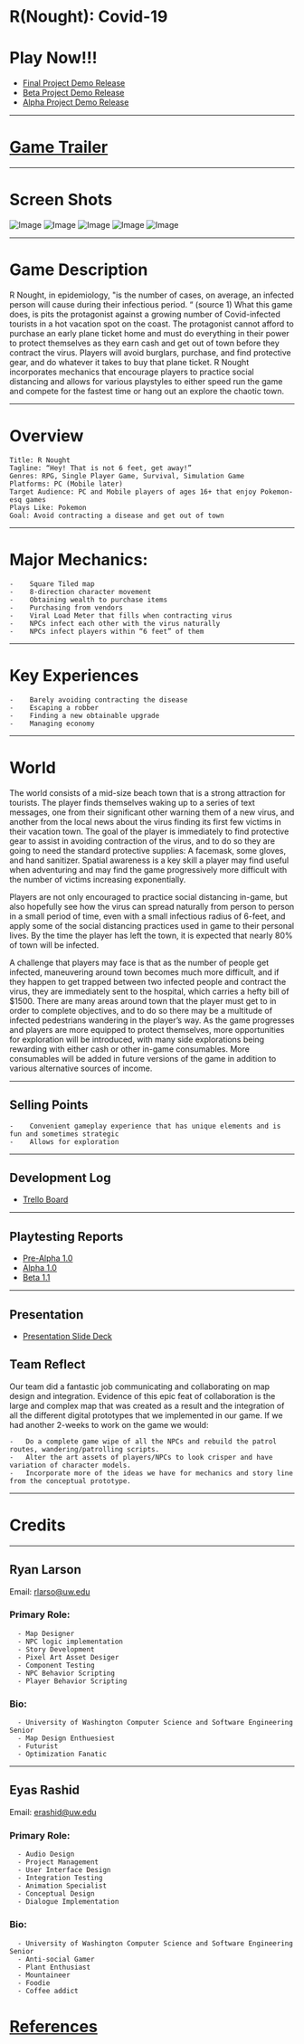 # R(Nought): Covid-19

# Play Now!!!

- [Final Project Demo Release](https://connect.unity.com/mg/other/r-nought-covid-19-5)
- [Beta Project Demo Release](https://connect.unity.com/mg/other/r-nought-covid-19-social-distancing)
- [Alpha Project Demo Release](https://connect.unity.com/mg/other/r-nought-covid-19-1)

---

# [Game Trailer](https://www.youtube.com/watch?v=aZtnbgptXw8)

---

# Screen Shots

![Image](ScreenShot1.png)
![Image](ScreenShot2.png)
![Image](ScreenShot3.png)
![Image](MiniMap2_V1.png)
![Image](ScreenShot4.png)


---
# Game Description

R Nought, in epidemiology, "is the number of cases, on average, an infected person will cause during their infectious period. “ (source 1) What this game does, is pits the protagonist against a growing number of Covid-infected tourists in a hot vacation spot on the coast. The protagonist cannot afford to purchase an early plane ticket home and must do everything in their power to protect themselves as they earn cash and get out of town before they contract the virus. Players will avoid burglars, purchase, and find protective gear, and do whatever it takes to buy that plane ticket. R Nought incorporates mechanics that encourage players to practice social distancing and allows for various playstyles to either speed run the game and compete for the fastest time or hang out an explore the chaotic town.

---
# Overview
```
Title: R Nought
Tagline: “Hey! That is not 6 feet, get away!”
Genres: RPG, Single Player Game, Survival, Simulation Game
Platforms: PC (Mobile later)
Target Audience: PC and Mobile players of ages 16+ that enjoy Pokemon-esq games 
Plays Like: Pokemon 
Goal: Avoid contracting a disease and get out of town
```
---
# Major Mechanics:
```
-    Square Tiled map
-    8-direction character movement
-    Obtaining wealth to purchase items
-    Purchasing from vendors
-    Viral Load Meter that fills when contracting virus
-    NPCs infect each other with the virus naturally
-    NPCs infect players within “6 feet” of them
```
---
# Key Experiences
```
-    Barely avoiding contracting the disease
-    Escaping a robber
-    Finding a new obtainable upgrade
-    Managing economy
```
---
# World

The world consists of a mid-size beach town that is a strong attraction for tourists. The player finds themselves waking up to a series of text messages, one from their significant other warning them of a new virus, and another from the local news about the virus finding its first few victims in their vacation town. The goal of the player is immediately to find protective gear to assist in avoiding contraction of the virus, and to do so they are going to need the standard protective supplies: A facemask, some gloves, and hand sanitizer. Spatial awareness is a key skill a player may find useful when adventuring and may find the game progressively more difficult with the number of victims increasing exponentially.

Players are not only encouraged to practice social distancing in-game, but also hopefully see how the virus can spread naturally from person to person in a small period of time, even with a small infectious radius of 6-feet, and apply some of the social distancing practices used in game to their personal lives. By the time the player has left the town, it is expected that nearly 80% of town will be infected.

A challenge that players may face is that as the number of people get infected, maneuvering around town becomes much more difficult, and if they happen to get trapped between two infected people and contract the virus, they are immediately sent to the hospital, which carries a hefty bill of $1500. There are many areas around town that the player must get to in order to complete objectives, and to do so there may be a multitude of infected pedestrians wandering in the player’s way.
As the game progresses and players are more equipped to protect themselves, more opportunities for exploration will be introduced, with many side explorations being rewarding with either cash or other in-game consumables. More consumables will be added in future versions of the game in addition to various alternative sources of income.

---

## Selling Points
```
-    Convenient gameplay experience that has unique elements and is fun and sometimes strategic
-    Allows for exploration
```
---

## Development Log
- [Trello Board](https://trello.com/b/D39SdpL5/covid-19-social-distancing-game)

---

## Playtesting Reports
- [Pre-Alpha 1.0](https://docs.google.com/document/d/1MLVAQEZnybc-_2055p1OwDNgMWn5DrVFeNfZq1FNoV8/edit?usp=sharing)
- [Alpha 1.0](https://docs.google.com/document/d/17yPAsBPo8vqxPDqV0zuc9DZIGrSI1QuGpW2M6wKo2wQ/edit?usp=sharing)
- [Beta 1.1](https://docs.google.com/document/d/1e7CeUiZb6YZPyEawLouyJLGluL5D8E4RzRCWDMvWh_A/edit?usp=sharing)


---
## Presentation

- [Presentation Slide Deck](https://docs.google.com/presentation/d/1x6eSgwiLEu_TO3M8vymtaDxkX31VyV9_PfLwrKUl5y0/edit?usp=sharing)

## Team Reflect

Our team did a fantastic job communicating and collaborating on map design and integration. Evidence of this epic feat of collaboration is the large and complex map that was created as a result and the integration of all the different digital prototypes that we implemented in our game. If we had another 2-weeks to work on the game we would:

```
-	Do a complete game wipe of all the NPCs and rebuild the patrol routes, wandering/patrolling scripts.
-	Alter the art assets of players/NPCs to look crisper and have variation of character models.
-	Incorporate more of the ideas we have for mechanics and story line from the conceptual prototype. 
```

---

# Credits

---

## Ryan Larson
Email: rlarso@uw.edu

### Primary Role:
```
  - Map Designer 
  - NPC logic implementation
  - Story Development
  - Pixel Art Asset Desiger
  - Component Testing
  - NPC Behavior Scripting
  - Player Behavior Scripting
```

### Bio:
```
  - University of Washington Computer Science and Software Engineering Senior
  - Map Design Enthuesiest
  - Futurist
  - Optimization Fanatic
```
---
## Eyas Rashid
Email: erashid@uw.edu

### Primary Role:
```
  - Audio Design
  - Project Management
  - User Interface Design
  - Integration Testing
  - Animation Specialist
  - Conceptual Design
  - Dialogue Implementation
```

### Bio: 
```
  - University of Washington Computer Science and Software Engineering Senior
  - Anti-social Gamer
  - Plant Enthusiast
  - Mountaineer
  - Foodie
  - Coffee addict
```

# [References](https://docs.google.com/document/d/1bEbulgeJAB6q76m6RpM5PUAB89yf9TFEuJ2qB0s5x6s/edit?usp=sharing)
